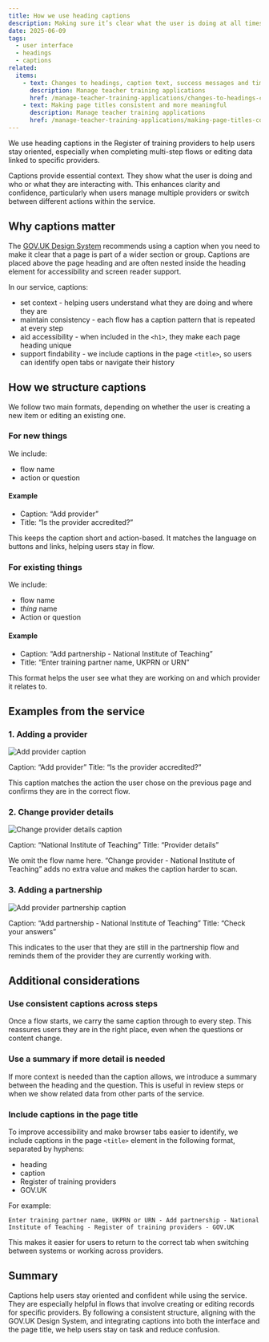 ```yaml
---
title: How we use heading captions
description: Making sure it’s clear what the user is doing at all times
date: 2025-06-09
tags:
  - user interface
  - headings
  - captions
related:
  items:
    - text: Changes to headings, caption text, success messages and timeline event titles
      description: Manage teacher training applications
      href: /manage-teacher-training-applications/changes-to-headings-caption-text-success-messages-and-timeline-event-titles/
    - text: Making page titles consistent and more meaningful
      description: Manage teacher training applications
      href: /manage-teacher-training-applications/making-page-titles-consistent-and-more-meaningful/
---
```


We use heading captions in the Register of training providers to help users stay oriented, especially when completing multi-step flows or editing data linked to specific providers.

Captions provide essential context. They show what the user is doing and who or what they are interacting with. This enhances clarity and confidence, particularly when users manage multiple providers or switch between different actions within the service.

## Why captions matter

The [GOV.UK Design System](https://design-system.service.gov.uk/styles/headings/#headings-with-captions) recommends using a caption when you need to make it clear that a page is part of a wider section or group. Captions are placed above the page heading and are often nested inside the heading element for accessibility and screen reader support.

In our service, captions:

- set context - helping users understand what they are doing and where they are
- maintain consistency - each flow has a caption pattern that is repeated at every step
- aid accessibility - when included in the `<h1>`, they make each page heading unique
- support findability - we include captions in the page `<title>`, so users can identify open tabs or navigate their history

## How we structure captions

We follow two main formats, depending on whether the user is creating a new item or editing an existing one.

### For new things

We include:

- flow name
- action or question

#### Example

- Caption: “Add provider”
- Title: “Is the provider accredited?”

This keeps the caption short and action-based. It matches the language on buttons and links, helping users stay in flow.

### For existing things

We include:

- flow name
- _thing_ name
- Action or question

#### Example

- Caption: “Add partnership - National Institute of Teaching”
- Title: “Enter training partner name, UKPRN or URN”

This format helps the user see what they are working on and which provider it relates to.

## Examples from the service

### 1. Adding a provider

![Add provider caption](heading-caption--add-provider.png)

Caption: “Add provider”
Title: “Is the provider accredited?”

This caption matches the action the user chose on the previous page and confirms they are in the correct flow.

### 2. Change provider details

![Change provider details caption](heading-caption--change-provider-details.png)

Caption: “National Institute of Teaching”
Title: “Provider details”

We omit the flow name here. “Change provider - National Institute of Teaching” adds no extra value and makes the caption harder to scan.

### 3. Adding a partnership

![Add provider partnership caption](heading-caption--add-provider-partnership.png)

Caption: “Add partnership - National Institute of Teaching”
Title: “Check your answers”

This indicates to the user that they are still in the partnership flow and reminds them of the provider they are currently working with.

## Additional considerations

### Use consistent captions across steps

Once a flow starts, we carry the same caption through to every step. This reassures users they are in the right place, even when the questions or content change.

### Use a summary if more detail is needed

If more context is needed than the caption allows, we introduce a summary between the heading and the question. This is useful in review steps or when we show related data from other parts of the service.

### Include captions in the page title

To improve accessibility and make browser tabs easier to identify, we include captions in the page `<title>` element in the following format, separated by hyphens:

- heading
- caption
- Register of training providers
- GOV.UK

For example:

```text
Enter training partner name, UKPRN or URN - Add partnership - National Institute of Teaching - Register of training providers - GOV.UK
```

This makes it easier for users to return to the correct tab when switching between systems or working across providers.

## Summary

Captions help users stay oriented and confident while using the service. They are especially helpful in flows that involve creating or editing records for specific providers. By following a consistent structure, aligning with the GOV.UK Design System, and integrating captions into both the interface and the page title, we help users stay on task and reduce confusion.
